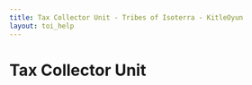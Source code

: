 ```yaml
---
title: Tax Collector Unit - Tribes of Isoterra - KitleOyun
layout: toi_help
---
```


<h1 class="h1">Tax Collector Unit</h1>
